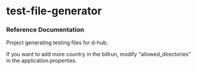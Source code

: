 # test-file-generator

### Reference Documentation

Project generating testing files for d-hub.

If you want to add more country in the billrun, modify "allowed_directories" in the application.properties.
